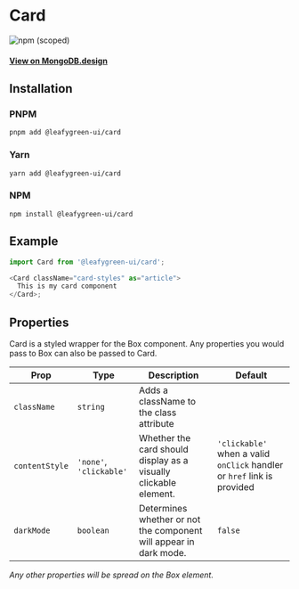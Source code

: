 # Card

![npm (scoped)](https://img.shields.io/npm/v/@leafygreen-ui/card.svg)

#### [View on MongoDB.design](https://www.mongodb.design/component/card/live-example/)

## Installation

### PNPM

```shell
pnpm add @leafygreen-ui/card
```

### Yarn

```shell
yarn add @leafygreen-ui/card
```

### NPM

```shell
npm install @leafygreen-ui/card
```

## Example

```js
import Card from '@leafygreen-ui/card';

<Card className="card-styles" as="article">
  This is my card component
</Card>;
```

## Properties

Card is a styled wrapper for the Box component. Any properties you would pass to Box can also be passed to Card.

| Prop           | Type                    | Description                                                       | Default                                                                 |
| -------------- | ----------------------- | ----------------------------------------------------------------- | ----------------------------------------------------------------------- |
| `className`    | `string`                | Adds a className to the class attribute                           |                                                                         |
| `contentStyle` | `'none'`, `'clickable'` | Whether the card should display as a visually clickable element.  | `'clickable'` when a valid `onClick` handler or `href` link is provided |
| `darkMode`     | `boolean`               | Determines whether or not the component will appear in dark mode. | `false`                                                                 |

_Any other properties will be spread on the Box element._
